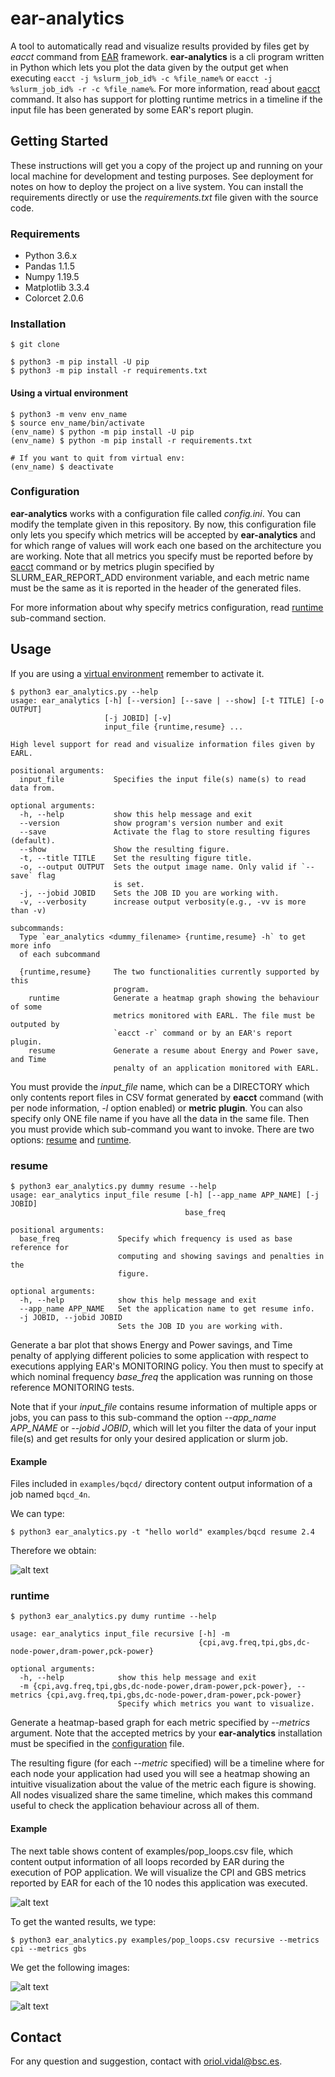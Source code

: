 # ear-analytics

A tool to automatically read and visualize results provided by files get by 
_eacct_ command from [EAR](https://gitlab.bsc.es/ear_team/ear/-/wikis/home) framework.
**ear-analytics** is a cli program written in Python which lets you plot the data given by 
the output get when executing `eacct -j %slurm_job_id% -c %file_name%` or 
`eacct -j %slurm_job_id% -r -c %file_name%`. For more information, read about
[eacct](https://gitlab.bsc.es/ear_team/ear/-/wikis/Commands#energy-account-eacct) 
command. It also has support for plotting runtime metrics in a timeline if the input file has been generated by some EAR's report plugin.

## Getting Started

These instructions will get you a copy of the project up and running on your local machine for development and testing purposes. See deployment for notes on how to deploy the project on a live system.
You can install the requirements directly or use the *requirements.txt* file given with the source code.

### Requirements

- Python 3.6.x
- Pandas 1.1.5
- Numpy 1.19.5
- Matplotlib 3.3.4
- Colorcet 2.0.6


### Installation

`$ git clone`

```
$ python3 -m pip install -U pip
$ python3 -m pip install -r requirements.txt
```

#### Using a virtual environment

```
$ python3 -m venv env_name
$ source env_name/bin/activate
(env_name) $ python -m pip install -U pip
(env_name) $ python -m pip install -r requirements.txt

# If you want to quit from virtual env:
(env_name) $ deactivate
```

### Configuration

**ear-analytics** works with a configuration file called *config.ini*. You can modify the template given in this repository.
By now, this configuration file only lets you specify which metrics will be accepted by **ear-analytics** and for which range of values will work each one based on the architecture you are working.
Note that all metrics you specify must be reported before by [eacct](https://gitlab.bsc.es/ear_team/ear/-/wikis/Commands#energy-account-eacct) command or by metrics plugin specified by SLURM\_EAR\_REPORT\_ADD environment variable,
and each metric name must be the same as it is reported in the header of the generated files.

For more information about why specify metrics configuration, read [runtime](#runtime) sub-command section.

## Usage

If you are using a [virtual environment](#using-a-virtual-environment) remember to activate it.

```
$ python3 ear_analytics.py --help
usage: ear_analytics [-h] [--version] [--save | --show] [-t TITLE] [-o OUTPUT]
                     [-j JOBID] [-v]
                     input_file {runtime,resume} ...

High level support for read and visualize information files given by EARL.

positional arguments:
  input_file           Specifies the input file(s) name(s) to read data from.

optional arguments:
  -h, --help           show this help message and exit
  --version            show program's version number and exit
  --save               Activate the flag to store resulting figures (default).
  --show               Show the resulting figure.
  -t, --title TITLE    Set the resulting figure title.
  -o, --output OUTPUT  Sets the output image name. Only valid if `--save` flag
                       is set.
  -j, --jobid JOBID    Sets the JOB ID you are working with.
  -v, --verbosity      increase output verbosity(e.g., -vv is more than -v)

subcommands:
  Type `ear_analytics <dummy_filename> {runtime,resume} -h` to get more info
  of each subcommand

  {runtime,resume}     The two functionalities currently supported by this
                       program.
    runtime            Generate a heatmap graph showing the behaviour of some
                       metrics monitored with EARL. The file must be outputed by
                       `eacct -r` command or by an EAR's report plugin.
    resume             Generate a resume about Energy and Power save, and Time
                       penalty of an application monitored with EARL.
```

You must provide the *input_file* name, which can be a DIRECTORY which only contents report files in CSV format generated by **eacct** command  (with per node information, *-l* option enabled) or **metric plugin**. You can also specify only ONE file name if you have all the data in the same file.
Then you must provide which sub-command you want to invoke. There are two options: [resume](#resume) and [runtime](#runtime).

### resume

```
$ python3 ear_analytics.py dummy resume --help
usage: ear_analytics input_file resume [-h] [--app_name APP_NAME] [-j JOBID]
                                       base_freq

positional arguments:
  base_freq             Specify which frequency is used as base reference for
                        computing and showing savings and penalties in the
                        figure.

optional arguments:
  -h, --help            show this help message and exit
  --app_name APP_NAME   Set the application name to get resume info.
  -j JOBID, --jobid JOBID
                        Sets the JOB ID you are working with.
```

Generate a bar plot that shows Energy and Power savings, and Time penalty of applying different policies to some application with respect to executions applying EAR's MONITORING policy.
You then must to specify at which nominal frequency *base_freq* the application was running on those reference MONITORING tests.

Note that if your *input_file* contains resume information of multiple apps or jobs, you can pass to this sub-command the option *--app\_name APP\_NAME* or *--jobid JOBID*,
which will let you filter the data of your input file(s) and get results for only your desired application or slurm job.

#### Example

Files included in `examples/bqcd/` directory content output information of a job named `bqcd_4n`.

We can type:

`$ python3 ear_analytics.py -t "hello world" examples/bqcd resume 2.4`

Therefore we obtain:

![alt text](examples/resume_bqcd.jpg)

### runtime

```
$ python3 ear_analytics.py dumy runtime --help

usage: ear_analytics input_file recursive [-h] -m
                                          {cpi,avg.freq,tpi,gbs,dc-node-power,dram-power,pck-power}

optional arguments:
  -h, --help            show this help message and exit
  -m {cpi,avg.freq,tpi,gbs,dc-node-power,dram-power,pck-power}, --metrics {cpi,avg.freq,tpi,gbs,dc-node-power,dram-power,pck-power}
                        Specify which metrics you want to visualize.

```

Generate a heatmap-based graph for each metric specified by *--metrics* argument.
Note that the accepted metrics by your **ear-analytics** installation must be specified in the [configuration](#configuration) file.

The resulting figure (for each *--metric* specified) will be a timeline where for each node your application had used you will see a heatmap showing an intuitive visualization about the value of the metric each figure is showing. All nodes visualized share the same timeline, which makes this command useful to check the application behaviour across all of them.

#### Example

The next table shows content of examples/pop_loops.csv file, which content output information of all loops recorded by EAR during the execution of POP application. We will visualize the CPI and GBS metrics reported by EAR for each of the 10 nodes this application was executed.

![alt text](examples/pop_loops_table.png)

To get the wanted results, we type:

`$ python3 ear_analytics.py examples/pop_loops.csv recursive --metrics cpi --metrics gbs`

We get the following images:

![alt text](examples/pop_loops_cpi.png)

![alt text](examples/pop_loops_gbs.png)

## Contact

For any question and suggestion, contact with oriol.vidal@bsc.es.
